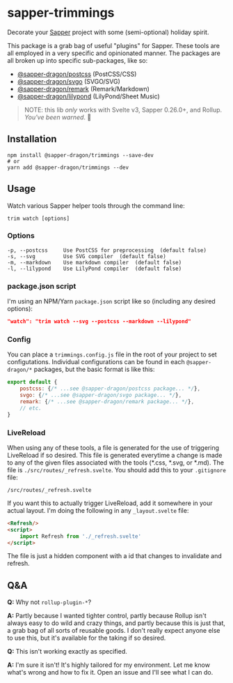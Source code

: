 # sapper-trimmings

Decorate your [Sapper](https://sapper.svelte.dev/) project with some (semi-optional) holiday spirit.


This package is a grab bag of useful "plugins" for Sapper. These tools are all employed in a very specific and opinionated manner. The packages are all broken up into specific sub-packages, like so:

 * [@sapper-dragon/postcss](https://github.com/sapper-dragon/postcss) (PostCSS/CSS)
 * [@sapper-dragon/svgo](https://github.com/sapper-dragon/svgo) (SVGO/SVG)
 * [@sapper-dragon/remark](https://github.com/sapper-dragon/remark) (Remark/Markdown)
 * [@sapper-dragon/lilypond](http://lilypond.org/) (LilyPond/Sheet Music)
 <!-- * [JSON ... to come] -->

> NOTE: this lib *only* works with Svelte v3, Sapper 0.26.0+, and Rollup. _You've been warned_. 🐉

## Installation

```
npm install @sapper-dragon/trimmings --save-dev
# or
yarn add @sapper-dragon/trimmings --dev
```

## Usage

Watch various Sapper helper tools through the command line:
```
trim watch [options]
```

### Options

```
-p, --postcss     Use PostCSS for preprocessing  (default false)
-s, --svg         Use SVG compiler  (default false)
-m, --markdown    Use markdown compiler  (default false)
-l, --lilypond    Use LilyPond compiler  (default false)
```

### package.json script

I'm using an NPM/Yarn `package.json` script like so (including any desired options):

```json
"watch": "trim watch --svg --postcss --markdown --lilypond"
```

### Config

You can place a `trimmings.config.js` file in the root of your project to set configutations. Individual configurations can be found in each `@sapper-dragon/*` packages, but the basic format is like this:

```js
export default {
	postcss: {/* ...see @sapper-dragon/postcss package... */},
	svgo: {/* ...see @sapper-dragon/svgo package... */},
	remark: {/* ...see @sapper-dragon/remark package... */},
	// etc.
}
```

### LiveReload

When using any of these tools, a file is generated for the use of triggering LiveReload if so desired. This file is generated everytime a change is made to any of the given files associated with the tools (*.css, *.svg, or *.md). The file is `./src/routes/_refresh.svelte`. You should add this to your `.gitignore` file:

```
/src/routes/_refresh.svelte
```

If you want this to actually trigger LiveReload, add it somewhere in your actual layout. I'm doing the following in any `_layout.svelte` file:

```html
<Refresh/>
<script>
	import Refresh from './_refresh.svelte'
</script>
```

The file is just a hidden component with a id that changes to invalidate and refresh.

## Q&A

**Q:** Why not `rollup-plugin-*`?

**A:** Partly because I wanted tighter control, partly because Rollup isn't always easy to do wild and crazy things, and partly because this is just that, a grab bag of all sorts of reusable goods. I don't really expect anyone else to use this, but it's available for the taking if so desired.

**Q:** This isn't working exactly as specified.

**A:** I'm sure it isn't! It's highly tailored for my environment. Let me know what's wrong and how to fix it. Open an issue and I'll see what I can do.

